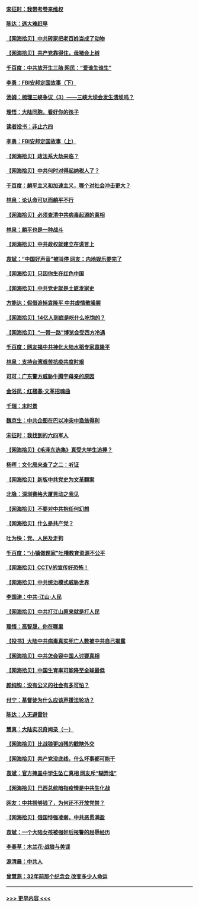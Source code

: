#### [宋征时：我带考卷来维权](../pages/nsc993/n12994088.md?t=06040253) 
#### [陈达：逃大难赶早](../pages/nsc993/n12993569.md?t=06040253) 
#### [【网海拾贝】中共砖家把老百姓当成了动物](../pages/nsc993/n12993483.md?t=06040253) 
#### [【网海拾贝】共产党靠得住，母猪会上树](../pages/nsc993/n12990730.md?t=06040253) 
#### [千百度：中共放开生三胎 网民：“爱谁生谁生”](../pages/nsc993/n12990644.md?t=06040253) 
#### [李勇：FBI安邦定国故事（下）](../pages/nsc993/n12987854.md?t=06040253) 
#### [汤姆：梳理三峡争议（3）——三峡大坝会发生溃坝吗？](../pages/nsc993/n12989806.md?t=06040253) 
#### [理悟：大陆同胞，看好你的孩子](../pages/nsc993/n12989778.md?t=06040253) 
#### [读者投书：非止六四](../pages/nsc993/n12989673.md?t=06040253) 
#### [李勇：FBI安邦定国故事（上）](../pages/nsc993/n12987749.md?t=06040253) 
#### [【网海拾贝】政法系大劫来临？](../pages/nsc993/n12987596.md?t=06040253) 
#### [【网海拾贝】中共何时对得起纳税人了？](../pages/nsc993/n12985578.md?t=06040253) 
#### [千百度：躺平主义和加速主义，哪个对社会冲击更大？](../pages/nsc993/n12985512.md?t=06040253) 
#### [林泉：论认命可以而躺平不行](../pages/nsc993/n12985505.md?t=06040253) 
#### [【网海拾贝】必须查清中共病毒起源的真相](../pages/nsc993/n12984276.md?t=06040253) 
#### [林泉：躺平也是一种战斗](../pages/nsc993/n12984194.md?t=06040253) 
#### [【网海拾贝】中共政权就建立在谎言上](../pages/nsc993/n12981880.md?t=06040253) 
#### [袁斌：“中国好声音”被叫停 网友：内地娱乐要完了](../pages/nsc993/n12981826.md?t=06040253) 
#### [【网海拾贝】只因你生在红色中国](../pages/nsc993/n12979096.md?t=06040253) 
#### [【网海拾贝】中共党史就是土匪发家史](../pages/nsc993/n12976478.md?t=06040253) 
#### [方能达：假借追悼袁隆平 中共虚情散臊腥](../pages/nsc993/n12976396.md?t=06040253) 
#### [【网海拾贝】14亿人到底是吃什么吃饱的？](../pages/nsc993/n12974125.md?t=06040253) 
#### [【网海拾贝】“一带一路”博览会受西方冷遇](../pages/nsc993/n12971787.md?t=06040253) 
#### [千百度：网友揭中共神化大陆水稻专家袁隆平](../pages/nsc993/n12971733.md?t=06040253) 
#### [林泉：支持台湾艰苦抗疫共度时艰](../pages/nsc993/n12971350.md?t=06040253) 
#### [可可：广东警方威胁牛腾宇母亲的原因](../pages/nsc993/n12971100.md?t=06040253) 
#### [金浴凤：红楼春·文革招魂曲](../pages/nsc993/n12970354.md?t=06040253) 
#### [千瑞：末时景](../pages/nsc993/n12970337.md?t=06040253) 
#### [魏京生：中共企图在巴以冲突中渔翁得利](../pages/nsc993/n12970286.md?t=06040253) 
#### [宋征时：我找到的六四军人](../pages/nsc993/n12970213.md?t=06040253) 
#### [【网海拾贝】《毛泽东选集》真受大学生追捧？](../pages/nsc993/n12968779.md?t=06040253) 
#### [杨晖：文化局来查了之二：听证](../pages/nsc993/n12966528.md?t=06040253) 
#### [【网海拾贝】新版中共党史为文革翻案](../pages/nsc993/n12967526.md?t=06040253) 
#### [北隐：深圳赛格大厦晃动之我见](../pages/nsc993/n12967393.md?t=06040253) 
#### [【网海拾贝】不要对中共抱任何幻想](../pages/nsc993/n12965222.md?t=06040253) 
#### [【网海拾贝】什么是共产党？](../pages/nsc993/n12962781.md?t=06040253) 
#### [吐为快：党、人民及走狗](../pages/nsc993/n12962747.md?t=06040253) 
#### [千百度：“小镇做题家”吐槽教育资源不公平](../pages/nsc993/n12962705.md?t=06040253) 
#### [【网海拾贝】CCTV的宣传好恐怖！](../pages/nsc993/n12959984.md?t=06040253) 
#### [【网海拾贝】中共统治模式威胁世界](../pages/nsc993/n12957622.md?t=06040253) 
#### [李国涛：中共‧江山‧人民](../pages/nsc993/n12957502.md?t=06040253) 
#### [【网海拾贝】中共打江山原来就是打人民](../pages/nsc993/n12954345.md?t=06040253) 
#### [理悟：高智晟，你在哪里](../pages/nsc993/n12953115.md?t=06040253) 
#### [【投书】大陆中共病毒真实死亡人数被中共自己揭露](../pages/nsc993/n12953050.md?t=06040253) 
#### [【网海拾贝】中共怎会容中国人讨要真相](../pages/nsc993/n12952161.md?t=06040253) 
#### [【网海拾贝】中国生育率可能降至全球最低](../pages/nsc993/n12948793.md?t=06040253) 
#### [颜纯钩：没有公义的社会有多可怕？](../pages/nsc993/n12947626.md?t=06040253) 
#### [付宁：基督徒为什么应该声援法轮功？](../pages/nsc993/n12947233.md?t=06040253) 
#### [陈达：人无避雷针](../pages/nsc993/n12947098.md?t=06040253) 
#### [慧真：大陆实况奇闻录（一）](../pages/nsc993/n12945811.md?t=06040253) 
#### [【网海拾贝】比战狼更凶残的戳瞎外交](../pages/nsc993/n12945717.md?t=06040253) 
#### [【网海拾贝】共产党没底线，什么坏事都可能干](../pages/nsc993/n12942090.md?t=06040253) 
#### [袁斌：官方掩盖中学生坠亡真相 网友斥“糊弄谁”](../pages/nsc993/n12942029.md?t=06040253) 
#### [【网海拾贝】巴西总统暗指疫情是中共生化战](../pages/nsc993/n12938999.md?t=06040253) 
#### [网友：中共捞够钱了，为何还不开放党禁？](../pages/nsc993/n12938952.md?t=06040253) 
#### [【网海拾贝】俄国恃强凌弱，中共恶贯满盈](../pages/nsc993/n12936626.md?t=06040253) 
#### [袁斌：一个大陆女孩被强奸后报警的屈辱经历](../pages/nsc993/n12936547.md?t=06040253) 
#### [李春草：木兰花·战狼与美谍](../pages/nsc993/n12935995.md?t=06040253) 
#### [源清晨：中共人](../pages/nsc993/n12935589.md?t=06040253) 
#### [曾慧燕：32年前那个纪念会 改变多少人命运](../pages/nsc993/n12934233.md?t=06040253) 

----
#### [ >>> 更早内容 <<< ](../indexes/nsc993-earlier.md)
